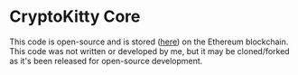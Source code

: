 # CryptoKitty Core
This code is open-source and is stored ([here](https://etherscan.io/address/0x06012c8cf97bead5deae237070f9587f8e7a266d#code)) on the Ethereum blockchain. This code was not written or developed by me, but it may be cloned/forked as it's been released for open-source development.
